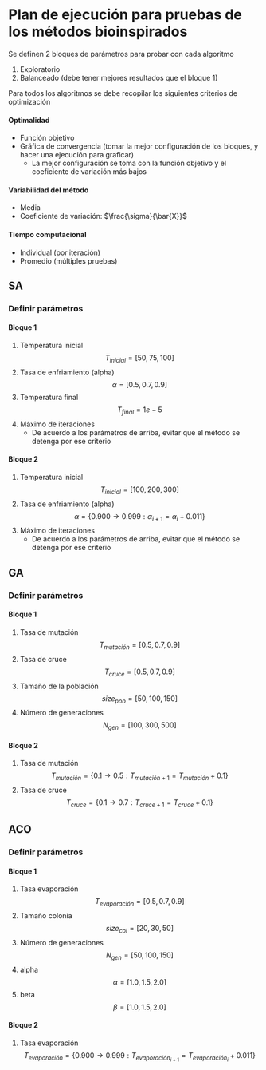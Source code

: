 # Plan de ejecución para pruebas de los métodos bioinspirados

Se definen 2 bloques de parámetros para probar con cada algoritmo
1. Exploratorio
2. Balanceado (debe tener mejores resultados que el bloque 1)

Para todos los algoritmos se debe recopilar los siguientes criterios de optimización

#### Optimalidad
- Función objetivo
- Gráfica de convergencia (tomar la mejor configuración de los bloques, y hacer una ejecución para graficar)
    - La mejor configuración se toma con la función objetivo y el coeficiente de variación más bajos

#### Variabilidad del método
- Media
- Coeficiente de variación: $`\frac{\sigma}{\bar{X}}`$

#### Tiempo computacional
- Individual (por iteración)
- Promedio (múltiples pruebas)

## SA

### Definir parámetros

#### Bloque 1

1. Temperatura inicial
   $$ T_{inicial} = [50, 75, 100] $$
2. Tasa de enfriamiento (alpha)
   $$ \alpha = [0.5, 0.7, 0.9] $$
3. Temperatura final
   $$ T_{final} = 1e-5 $$
4. Máximo de iteraciones
    -  De acuerdo a los parámetros de arriba, evitar que el método se detenga por ese criterio

#### Bloque 2

1. Temperatura inicial
   $$ T_{inicial} = [100, 200, 300] $$
2. Tasa de enfriamiento (alpha)
   $$
   \alpha = \left\{ 0.900 \rightarrow 0.999 : \alpha_{i+1} = \alpha_i + 0.011 \right\}
   $$
3. Máximo de iteraciones
    -  De acuerdo a los parámetros de arriba, evitar que el método se detenga por ese criterio

## GA

### Definir parámetros

#### Bloque 1

1. Tasa de mutación
   $$ T_{mutación} = [0.5, 0.7, 0.9] $$
2. Tasa de cruce
   $$ T_{cruce} = [0.5, 0.7, 0.9] $$
3. Tamaño de la población
   $$ size_{pob} = [50, 100, 150] $$
4. Número de generaciones
   $$ N_{gen} = [100, 300, 500] $$

#### Bloque 2

1. Tasa de mutación
   $$ T_{mutación} = \left\{ 0.1 \rightarrow 0.5 : T_{mutación+1} = T_{mutación} + 0.1 \right\} $$
2. Tasa de cruce
   $$ T_{cruce} = \left\{ 0.1 \rightarrow 0.7 : T_{cruce+1} = T_{cruce} + 0.1 \right\} $$

## ACO

### Definir parámetros

#### Bloque 1

1. Tasa evaporación
   $$ T_{evaporación} = [0.5, 0.7, 0.9] $$
2. Tamaño colonia
   $$ size_{col} = [20, 30, 50] $$
3. Número de generaciones
   $$ N_{gen} = [50, 100, 150] $$
4. alpha
   $$ \alpha = [1.0, 1.5, 2.0] $$
5. beta
   $$ \beta = [1.0, 1.5, 2.0] $$

#### Bloque 2

1. Tasa evaporación
   $$ T_{evaporación} = \left\{ 0.900 \rightarrow 0.999 : T_{evaporación_{i+1}} = T_{evaporación_i} + 0.011 \right\} $$